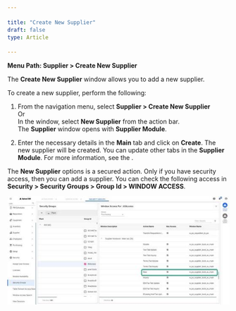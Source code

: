 ```yaml
---  

title: "Create New Supplier"   
draft: false 
type: Article

---
```


**Menu Path: Supplier > Create New Supplier**

The **Create New Supplier** window allows you to add a new supplier.

To create a new supplier, perform the following:

  1. From the navigation menu, select **Supplier > Create New Supplier**
<br>Or
<br>In the window, select **New Supplier** from the action bar.
<br>The **Supplier** window opens with **Supplier Module**.

  1. Enter the necessary details in the **Main** tab and click on **Create**. The new supplier will be created. You can update other tabs in the **Supplier Module**. For more information, see the .

The **New Supplier** options is a secured action. Only if you have security
access, then you can add a supplier. You can check the following access in
**Security > Security Groups > Group Id > WINDOW ACCESS**.

![](../assets/supplier/image012.jpg)



